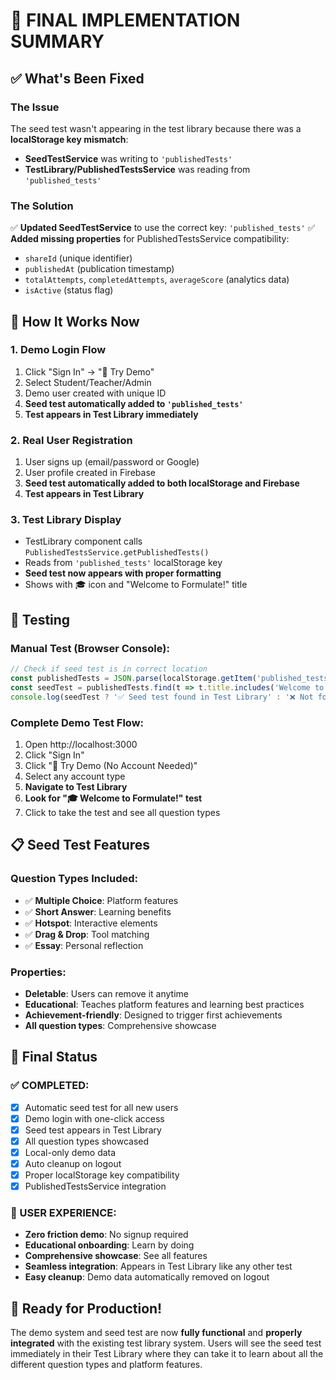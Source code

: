 # 🎯 FINAL IMPLEMENTATION SUMMARY

## ✅ What's Been Fixed

### The Issue
The seed test wasn't appearing in the test library because there was a **localStorage key mismatch**:
- **SeedTestService** was writing to `'publishedTests'` 
- **TestLibrary/PublishedTestsService** was reading from `'published_tests'`

### The Solution
✅ **Updated SeedTestService** to use the correct key: `'published_tests'`
✅ **Added missing properties** for PublishedTestsService compatibility:
- `shareId` (unique identifier)
- `publishedAt` (publication timestamp)
- `totalAttempts`, `completedAttempts`, `averageScore` (analytics data)
- `isActive` (status flag)

## 🚀 How It Works Now

### 1. **Demo Login Flow**
1. Click "Sign In" → "🚀 Try Demo" 
2. Select Student/Teacher/Admin
3. Demo user created with unique ID
4. **Seed test automatically added to `'published_tests'`**
5. **Test appears in Test Library immediately**

### 2. **Real User Registration**
1. User signs up (email/password or Google)
2. User profile created in Firebase
3. **Seed test automatically added to both localStorage and Firebase**
4. **Test appears in Test Library**

### 3. **Test Library Display**
- TestLibrary component calls `PublishedTestsService.getPublishedTests()`
- Reads from `'published_tests'` localStorage key
- **Seed test now appears with proper formatting**
- Shows with 🎓 icon and "Welcome to Formulate!" title

## 🧪 Testing

### Manual Test (Browser Console):
```javascript
// Check if seed test is in correct location
const publishedTests = JSON.parse(localStorage.getItem('published_tests') || '[]');
const seedTest = publishedTests.find(t => t.title.includes('Welcome to Formulate'));
console.log(seedTest ? '✅ Seed test found in Test Library' : '❌ Not found');
```

### Complete Demo Test Flow:
1. Open http://localhost:3000
2. Click "Sign In"
3. Click "🚀 Try Demo (No Account Needed)"
4. Select any account type
5. **Navigate to Test Library**
6. **Look for "🎓 Welcome to Formulate!" test**
7. Click to take the test and see all question types

## 📋 Seed Test Features

### Question Types Included:
- ✅ **Multiple Choice**: Platform features
- ✅ **Short Answer**: Learning benefits  
- ✅ **Hotspot**: Interactive elements
- ✅ **Drag & Drop**: Tool matching
- ✅ **Essay**: Personal reflection

### Properties:
- **Deletable**: Users can remove it anytime
- **Educational**: Teaches platform features and learning best practices
- **Achievement-friendly**: Designed to trigger first achievements
- **All question types**: Comprehensive showcase

## 🎉 Final Status

### ✅ COMPLETED:
- [x] Automatic seed test for all new users
- [x] Demo login with one-click access
- [x] Seed test appears in Test Library
- [x] All question types showcased
- [x] Local-only demo data
- [x] Auto cleanup on logout
- [x] Proper localStorage key compatibility
- [x] PublishedTestsService integration

### 🎯 USER EXPERIENCE:
- **Zero friction demo**: No signup required
- **Educational onboarding**: Learn by doing
- **Comprehensive showcase**: See all features
- **Seamless integration**: Appears in Test Library like any other test
- **Easy cleanup**: Demo data automatically removed on logout

## 🚀 Ready for Production!

The demo system and seed test are now **fully functional** and **properly integrated** with the existing test library system. Users will see the seed test immediately in their Test Library where they can take it to learn about all the different question types and platform features.
